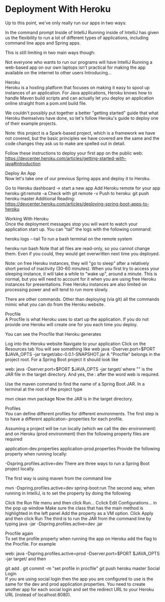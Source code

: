# Deployment With Heroku

Up to this point, we've only really run our apps in two ways:

In the command prompt
Inside of IntelliJ
Running inside of IntelliJ has given us the flexibility to run a lot of different types of applications, including command line apps and Spring apps.

This is still limiting in two main ways though:

Not everyone who wants to run our programs will have IntelliJ
Running a web-based app on our own laptops isn't practical for making the app available on the internet to other users
Introducing...

Heroku  
Heroku is a hosting platform that focuses on making it easy to spool up instances of an application. For Java applications, Heroku knows how to handle Maven build scripts and can actually let you deploy an application online straight from a pom.xml build file.

We couldn't possibly put together a better "getting started" guide that what Heroku themselves have done, so let's follow Heroku's guide to deploy one of their example projects.

Note: this project is a Spark-based project, which is a framework we have not covered, but the basic principles we have covered are the same and the code changes they ask us to make are spelled out in detail.

Follow these instructions to deploy your first app on the public web: https://devcenter.heroku.com/articles/getting-started-with-java#introduction

Deploy An App  
Now let's take one of our previous Spring apps and deploy it to Heroku.

Go to Heroku dashboard -> start a new app
Add Heroku remote for your app
heroku git:remote -a <your app>
Check with git remote -v
Push to heroku:
git push heroku master
Additional Reading: https://devcenter.heroku.com/articles/deploying-spring-boot-apps-to-heroku

Working With Heroku  
Once the deployment messages stop you will want to watch your application start up. You can "tail" the logs with the following command:

heroku logs --tail
To run a bash terminal on the remote system

heroku run bash
Note that all files are read-only, so you cannot change them. Even if you could, they would get overwritten next time you deployed.

Note: on free Heroku instances, they will "go to sleep" after a relatively short period of inactivity (30-60 minutes). When you first try to access your sleeping instance, it will take a while to "wake up", around a minute. This is normal, but you will need to account for it when you are using free Heroku instances for presentations. Free Heroku instances are also limited on processing power and will tend to run more slowly.

There are other commands. Other than deploying (via git) all the commands mimic what you can do from the Heroku website.

Procfile  
A Procfile is what Heroku uses to start up the application. If you do not provide one Heroku will create one for you each time you deploy.

You can see the Procfile that Heroku generates

Log into the Heroku website
Navigate to your application
Click on the Resources tab
You will see something like web java -Dserver.port=$PORT $JAVA_OPTS -jar target/abc-0.0.1-SNAPSHOT.jar
A "Procfile" belongs in the project root. For a Spring Boot project it should look like

web: java -Dserver.port=$PORT $JAVA_OPTS -jar target/<name of your jar>
where "" is the JAR file in the target directory. And yes, the : after the word web is required.

Use the maven command to find the name of a Spring Boot JAR. In a terminal at the root of the project type

mvn clean
mvn package
Now the JAR is in the target directory.

Profiles  
You can define different profiles for different environments. The first step is to have a different application-<profile name>.properties for each profile.

Assuming a project will be run locally (which we call the dev environment) and on Heroku (prod environment) then the following property files are required

application-dev.properties
application-prod.properties
Provide the following property when running locally:

-Dspring.profiles.active=dev
There are three ways to run a Spring Boot project locally.

The first way is using maven from the command line

mvn -Dspring.profiles.active=dev spring-boot:run
The second way, when running in IntelliJ, is to set the property by doing the following

Click the Run file menu and then click Run...
Cclick Edit Configurations... in the pop up window
Make sure the class that has the main method is highlighted in the left panel
Add the property as a VM option.
Click Apply and then click Run
The third is to run the JAR from the command line by typing java -jar -Dspring.profiles.active=dev <jar name>.jar

Procfile again  
To set the profile property when running the app on Heroku add the flag to the Procfile. For example

web: java -Dspring.profiles.active=prod -Dserver.port=$PORT $JAVA_OPTS -jar target/<name of your jar>
and then

git add .
git commit -m "set profile in procfile"
git push heroku master
Social Login  
If you are using social login then the app you are configured to use is the same for the dev and prod application properties. You need to create another app for each social login and set the redirect URL to your Heroku URL (instead of localhost:8080).
